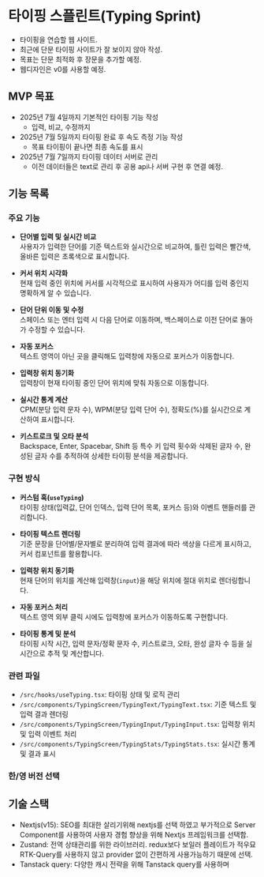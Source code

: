 # 타이핑 스플린트(Typing Sprint)
- 타이핑을 연습할 웹 사이트.
- 최근에 단문 타이핑 사이트가 잘 보이지 않아 작성.
- 목표는 단문 최적화 후 장문을 추가할 예정.
- 웹디자인은 v0를 사용할 예정.


## MVP 목표
- 2025년 7월 4일까지 기본적인 타이핑 기능 작성
  - 입력, 비교, 수정까지
- 2025년 7월 5일까지 타이핑 완료 후 속도 측정 기능 작성
  - 목표 타이핑이 끝나면 최종 속도를 표시
- 2025년 7월 7일까지 타이핑 데이터 서버로 관리
  - 이전 데이터들은 text로 관리 후 공용 api나 서버 구현 후 연결 예정.

## 기능 목록
### 주요 기능

- **단어별 입력 및 실시간 비교**  
  사용자가 입력한 단어를 기준 텍스트와 실시간으로 비교하여, 틀린 입력은 빨간색, 올바른 입력은 초록색으로 표시합니다.

- **커서 위치 시각화**  
  현재 입력 중인 위치에 커서를 시각적으로 표시하여 사용자가 어디를 입력 중인지 명확하게 알 수 있습니다.

- **단어 단위 이동 및 수정**  
  스페이스 또는 엔터 입력 시 다음 단어로 이동하며, 백스페이스로 이전 단어로 돌아가 수정할 수 있습니다.

- **자동 포커스**  
  텍스트 영역이 아닌 곳을 클릭해도 입력창에 자동으로 포커스가 이동합니다.

- **입력창 위치 동기화**  
  입력창이 현재 타이핑 중인 단어 위치에 맞춰 자동으로 이동합니다.

- **실시간 통계 계산**  
  CPM(분당 입력 문자 수), WPM(분당 입력 단어 수), 정확도(%)를 실시간으로 계산하여 표시합니다.

- **키스트로크 및 오타 분석**  
  Backspace, Enter, Spacebar, Shift 등 특수 키 입력 횟수와 삭제된 글자 수, 완성된 글자 수를 추적하여 상세한 타이핑 분석을 제공합니다.

### 구현 방식

- **커스텀 훅(`useTyping`)**  
  타이핑 상태(입력값, 단어 인덱스, 입력 단어 목록, 포커스 등)와 이벤트 핸들러를 관리합니다.

- **타이핑 텍스트 렌더링**  
  기준 문장을 단어별/문자별로 분리하여 입력 결과에 따라 색상을 다르게 표시하고, 커서 컴포넌트를 활용합니다.

- **입력창 위치 동기화**  
  현재 단어의 위치를 계산해 입력창(`input`)을 해당 위치에 절대 위치로 렌더링합니다.

- **자동 포커스 처리**  
  텍스트 영역 외부 클릭 시에도 입력창에 포커스가 이동하도록 구현합니다.

- **타이핑 통계 및 분석**  
  타이핑 시작 시간, 입력 문자/정확 문자 수, 키스트로크, 오타, 완성 글자 수 등을 실시간으로 추적 및 계산합니다.

### 관련 파일

- `/src/hooks/useTyping.tsx`: 타이핑 상태 및 로직 관리
- `/src/components/TypingScreen/TypingText/TypingText.tsx`: 기준 텍스트 및 입력 결과 렌더링
- `/src/components/TypingScreen/TypingInput/TypingInput.tsx`: 입력창 위치 및 입력 이벤트 처리
- `/src/components/TypingScreen/TypingStats/TypingStats.tsx`: 실시간 통계 및 결과 표시


### 한/영 버전 선택

## 기술 스택 
- Nextjs(v15): SEO를 최대한 살리기위해 nextjs를 선택 하였고 부가적으로 Server Component를 사용하여 사용자 경험 향상을 위해 Nextjs 프레임워크를 선택함.
- Zustand: 전역 상태관리를 위한 라이브러리. redux보다 보일러 플레이트가 적우묘 RTK-Query를 사용하지 않고 provider 없이 간편하게 사용가능하기 때문에 선택.
- Tanstack query: 다양한 캐시 전략을 위해 Tanstack query를 사용하며
